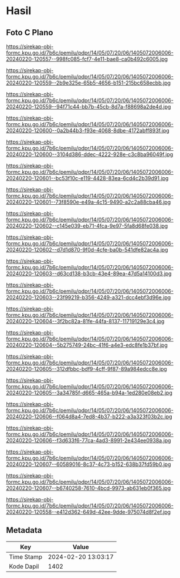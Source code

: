 # Hasil

## Foto C Plano

https://sirekap-obj-formc.kpu.go.id/7b6c/pemilu/pdpr/14/05/07/20/06/1405072006006-20240220-120557--998fc085-fcf7-4e11-bae8-ca0b492c6005.jpg

https://sirekap-obj-formc.kpu.go.id/7b6c/pemilu/pdpr/14/05/07/20/06/1405072006006-20240220-120559--2b9e325e-65b5-4656-b151-215bc658ecbb.jpg

https://sirekap-obj-formc.kpu.go.id/7b6c/pemilu/pdpr/14/05/07/20/06/1405072006006-20240220-120559--94f71c44-bb7b-45cb-8d7a-f88698a2de4d.jpg

https://sirekap-obj-formc.kpu.go.id/7b6c/pemilu/pdpr/14/05/07/20/06/1405072006006-20240220-120600--0a2b44b3-f93e-4068-8dbe-4172abff893f.jpg

https://sirekap-obj-formc.kpu.go.id/7b6c/pemilu/pdpr/14/05/07/20/06/1405072006006-20240220-120600--3104d386-ddec-4222-928e-c3c8ba96049f.jpg

https://sirekap-obj-formc.kpu.go.id/7b6c/pemilu/pdpr/14/05/07/20/06/1405072006006-20240220-120601--bc53f10c-e119-4428-83ea-6cd4c2b39d91.jpg

https://sirekap-obj-formc.kpu.go.id/7b6c/pemilu/pdpr/14/05/07/20/06/1405072006006-20240220-120601--73f8590e-e49a-4c15-9490-a2c2a88cba46.jpg

https://sirekap-obj-formc.kpu.go.id/7b6c/pemilu/pdpr/14/05/07/20/06/1405072006006-20240220-120602--c145e039-eb71-4fca-9e97-5fa8d68fe038.jpg

https://sirekap-obj-formc.kpu.go.id/7b6c/pemilu/pdpr/14/05/07/20/06/1405072006006-20240220-120602--d7d1d870-9f0d-4cfe-ba0b-541dfe82ac4a.jpg

https://sirekap-obj-formc.kpu.go.id/7b6c/pemilu/pdpr/14/05/07/20/06/1405072006006-20240220-120603--d63cd138-b3cb-43e4-89ea-47d5a14100d3.jpg

https://sirekap-obj-formc.kpu.go.id/7b6c/pemilu/pdpr/14/05/07/20/06/1405072006006-20240220-120603--23f99219-b356-4249-a321-dcc4ebf3d96e.jpg

https://sirekap-obj-formc.kpu.go.id/7b6c/pemilu/pdpr/14/05/07/20/06/1405072006006-20240220-120604--3f2bc82a-81fe-44fa-8137-11719129e3c4.jpg

https://sirekap-obj-formc.kpu.go.id/7b6c/pemilu/pdpr/14/05/07/20/06/1405072006006-20240220-120604--5b275749-24bc-41f6-a4e3-edc8fe1b37bf.jpg

https://sirekap-obj-formc.kpu.go.id/7b6c/pemilu/pdpr/14/05/07/20/06/1405072006006-20240220-120605--312dfbbc-bdf9-4cff-9f87-89a984edcc8e.jpg

https://sirekap-obj-formc.kpu.go.id/7b6c/pemilu/pdpr/14/05/07/20/06/1405072006006-20240220-120605--3a34785f-d665-465a-b94a-1ed280e08eb2.jpg

https://sirekap-obj-formc.kpu.go.id/7b6c/pemilu/pdpr/14/05/07/20/06/1405072006006-20240220-120606--f064d8a4-7ed8-4b37-b222-a3a323f03b2c.jpg

https://sirekap-obj-formc.kpu.go.id/7b6c/pemilu/pdpr/14/05/07/20/06/1405072006006-20240220-120606--f3d633f6-77ca-4ad3-8991-2e434ee0938a.jpg

https://sirekap-obj-formc.kpu.go.id/7b6c/pemilu/pdpr/14/05/07/20/06/1405072006006-20240220-120607--60589016-8c37-4c73-b152-638b37fd59b0.jpg

https://sirekap-obj-formc.kpu.go.id/7b6c/pemilu/pdpr/14/05/07/20/06/1405072006006-20240220-120607--b6740258-7610-4bcd-9973-ab631eb0f365.jpg

https://sirekap-obj-formc.kpu.go.id/7b6c/pemilu/pdpr/14/05/07/20/06/1405072006006-20240220-120558--e412d362-649d-42ee-9dde-975074d8f2ef.jpg


## Metadata

| Key        | Value               |
| ---------- | ------------------- |
| Time Stamp | 2024-02-20 13:03:17 |
| Kode Dapil | 1402                |



